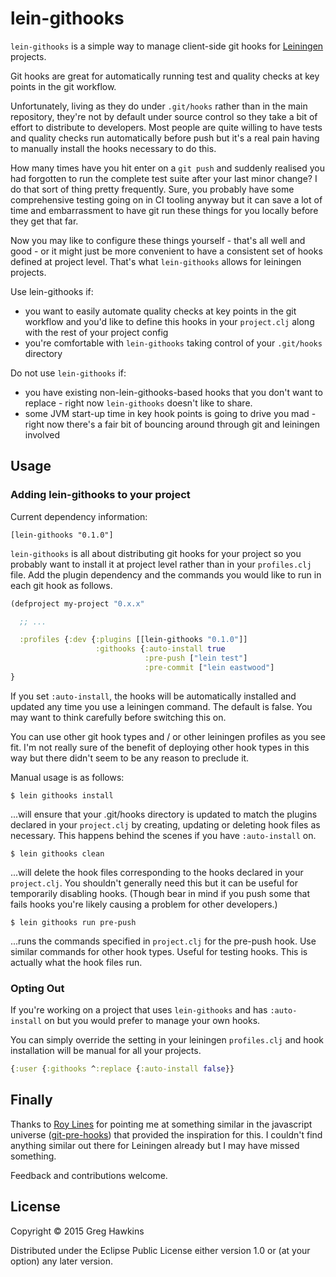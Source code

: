 # lein-githooks

`lein-githooks` is a simple way to manage client-side git hooks for
[Leiningen](http://leiningen.org) projects.

Git hooks are great for automatically running test and quality checks
at key points in the git workflow.

Unfortunately, living as they do under `.git/hooks` rather than in the
main repository, they're not by default under source control so
they take a bit of effort to distribute to developers. Most people are
quite willing to have tests and quality checks run automatically
before push but it's a real pain having to manually install the hooks
necessary to do this.

How many times have you hit enter on a `git push` and suddenly
realised you had forgotten to run the complete test suite after your
last minor change? I do that sort of thing pretty frequently. Sure,
you probably have some comprehensive testing going on in CI tooling
anyway but it can save a lot of time and embarrassment to have git run
these things for you locally before they get that far.

Now you may like to configure these things yourself - that's all well
and good - or it might just be more convenient to have a consistent
set of hooks defined at project level. That's what `lein-githooks`
allows for leiningen projects.

Use lein-githooks if:

- you want to easily automate quality checks at key points in the git
    workflow and you'd like to define this hooks in your `project.clj`
    along with the rest of your project config
- you're comfortable with `lein-githooks` taking control of your
  `.git/hooks` directory 

Do not use `lein-githooks` if:
- you have existing non-lein-githooks-based hooks that you don't want
  to replace - right now `lein-githooks` doesn't like to share.
- some JVM start-up time in key hook points is going to drive you
  mad - right now there's a fair bit of bouncing around through git
  and leiningen involved

## Usage

### Adding lein-githooks to your project

Current dependency information:

    [lein-githooks "0.1.0"]

`lein-githooks` is all about distributing git hooks for your project so
you probably want to install it at project level rather than in your
`profiles.clj` file. Add the plugin dependency and the commands you
would like to run in each git hook as follows.

```clojure
(defproject my-project "0.x.x"

  ;; ...

  :profiles {:dev {:plugins [[lein-githooks "0.1.0"]]
                   :githooks {:auto-install true
                              :pre-push ["lein test"]
                              :pre-commit ["lein eastwood"]
}
```

If you set `:auto-install`, the hooks will be automatically installed
and updated any time you use a leiningen command. The default is
false. You may want to think carefully before switching this on.

You can use other git hook types and / or other leiningen profiles as
you see fit. I'm not really sure of the benefit of deploying other
hook types in this way but there didn't seem to be any reason to
preclude it.

Manual usage is as follows:

    $ lein githooks install 

...will ensure that your .git/hooks directory is updated to match the
plugins declared in your `project.clj` by creating, updating or
deleting hook files as necessary. This happens behind the scenes if
you have `:auto-install` on. 

    $ lein githooks clean

...will delete the hook files corresponding to the hooks declared in
your `project.clj`. You shouldn't generally need this but it can be
useful for temporarily disabling hooks. (Though bear in mind if you
push some that fails hooks you're likely causing a problem for other
developers.)

    $ lein githooks run pre-push

...runs the commands specified in `project.clj` for the pre-push
hook. Use similar commands for other hook types. Useful for testing
hooks. This is actually what the hook files run.

### Opting Out

If you're working on a project that uses `lein-githooks` and has
`:auto-install` on but you would prefer to manage your own hooks.

You can simply override the setting in your leiningen `profiles.clj`
and hook installation will be manual for all your projects.

```clojure
{:user {:githooks ^:replace {:auto-install false}}
```

## Finally

Thanks to [Roy Lines](https://github.com/roylines) for pointing me at
something similar in the javascript universe
([git-pre-hooks](https://github.com/node-modules/git-pre-hooks)) that
provided the inspiration for this. I couldn't find anything similar
out there for Leiningen already but I may have missed something.

Feedback and contributions welcome.

## License

Copyright © 2015 Greg Hawkins

Distributed under the Eclipse Public License either version 1.0 or (at
your option) any later version.
